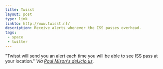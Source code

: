 ```yaml
---
title: Twisst
layout: post
type: link
linkto: http://www.twisst.nl/
description: Receive alerts whenever the ISS passes overhead.
tags:
 - space
 - twitter
---
```

"Twisst will send you an alert each time you will be able to see ISS pass at your location." _Via <a href="http://delicious.com/blech/">Paul Mison's del.icio.us</a>._